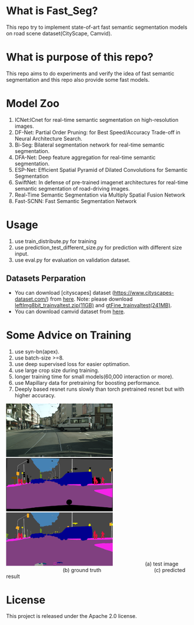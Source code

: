 # What is Fast_Seg?
This repo try to implement state-of-art fast semantic segmentation models on road scene dataset(CityScape, Camvid).


# What is purpose of this repo?
This repo aims to do experiments and verify the idea of fast semantic segmentation and this repo
also provide some fast models.
 

# Model Zoo 
1. ICNet:ICnet for real-time semantic segmentation on high-resolution images.
2. DF-Net: Partial Order Pruning: for Best Speed/Accuracy Trade-off in Neural Architecture Search.
3. Bi-Seg: Bilateral segmentation network for real-time semantic segmentation.
4. DFA-Net: Deep feature aggregation for real-time semantic segmentation.
5. ESP-Net: Efficient Spatial Pyramid of Dilated Convolutions for Semantic Segmentation
6. SwiftNet: In defense of pre-trained imagenet architectures for real-time semantic segmentation of road-driving images.
7. Real-Time Semantic Segmentation via Multiply Spatial Fusion Network
8. Fast-SCNN: Fast Semantic Segmentation Network 


# Usage
1. use train_distribute.py for training 
2. use prediction_test_different_size.py for prediction with different size input.
3. use eval.py for evaluation on validation dataset.




## Datasets Perparation
- You can download [cityscapes] dataset (https://www.cityscapes-dataset.com/) from [here](https://www.cityscapes-dataset.com/downloads/). Note: please download [leftImg8bit_trainvaltest.zip(11GB)](https://www.cityscapes-dataset.com/file-handling/?packageID=4) and [gtFine_trainvaltest(241MB)](https://www.cityscapes-dataset.com/file-handling/?packageID=1).
- You can download camvid dataset from [here](https://github.com/alexgkendall/SegNet-Tutorial/tree/master/CamVid).


# Some Advice on Training
1. use syn-bn(apex).
2. use batch-size >=8.
3. use deep supervised loss for easier optimation.
4. use large crop size during training.
5. longer training time for small models(60,000 interaction or more).
6. use Mapillary data for pretraining for boosting performance.
7. Deeply based resnet runs slowly than torch pretrained resnet but with higher accuracy.


<img src="./data/fig/frankfurt_000000_002196_leftImg8bit.png" width="290" /><img src="./data/fig/frankfurt_000000_002196_gtFine_color.png" width="290" /><img src="./data/fig/frankfurt_000000_002196_leftImg8bit_pred.png" width="290" />
&emsp;&emsp;&emsp;&emsp;&emsp;&emsp;(a) test image &emsp;&emsp;&emsp;&emsp;&emsp;&emsp;&emsp;&emsp;&emsp;&emsp;&emsp;(b) ground truth &emsp;&emsp;&emsp;&emsp;&emsp;&emsp;&emsp;&emsp;&emsp;&emsp;(c) predicted result

# License
This project is released under the Apache 2.0 license.


